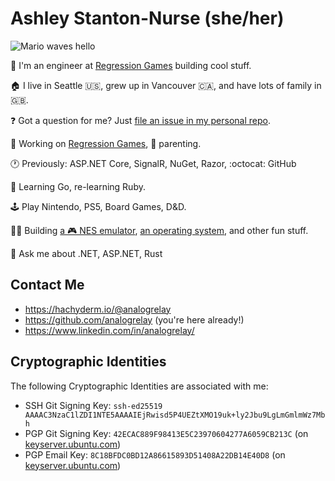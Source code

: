 # Ashley Stanton-Nurse (she/her)

![Mario waves hello](https://media.giphy.com/media/euAnOkLGWtdHG/giphy.gif)

:wave: I'm an engineer at [Regression Games](https://regression.gg/) building cool stuff.

:house: I live in Seattle :us:, grew up in Vancouver :canada:, and have lots of family in :uk:.

❓ Got a question for me? Just [file an issue in my personal repo](https://github.com/analogrelay/analogrelay/issues/new).

🔭 Working on [Regression Games](https://regression.gg), 👶 parenting.

🕐 Previously: ASP.NET Core, SignalR, NuGet, Razor, :octocat: GitHub

🌱 Learning Go, re-learning Ruby.

:joystick: Play Nintendo, PS5, Board Games, D&D.

👷‍♀️ Building [a 🎮 NES emulator](https://github.com/analogrelay/nest), [an operating system](https://github.com/analogrelay/arboros), and other fun stuff.

💬 Ask me about .NET, ASP.NET, Rust

## Contact Me

* https://hachyderm.io/@analogrelay
* https://github.com/analogrelay (you're here already!)
* https://www.linkedin.com/in/analogrelay/

## Cryptographic Identities

The following Cryptographic Identities are associated with me:

* SSH Git Signing Key: `ssh-ed25519 AAAAC3NzaC1lZDI1NTE5AAAAIEjRwisd5P4UEZtXMO19uk+ly2Jbu9LgLmGmlmWz7Mbh`
* PGP Git Signing Key: `42ECAC889F98413E5C23970604277A6059CB213C` (on [keyserver.ubuntu.com](https://keyserver.ubuntu.com/pks/lookup?search=42ECAC889F98413E5C23970604277A6059CB213C&fingerprint=on&op=index))
* PGP Email Key: `8C18BFDC0BD12A86615893D51408A22DB14E40D8` (on [keyserver.ubuntu.com](https://keyserver.ubuntu.com/pks/lookup?search=8C18BFDC0BD12A86615893D51408A22DB14E40D8&fingerprint=on&op=index))
